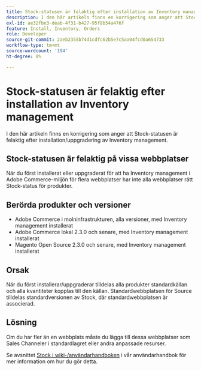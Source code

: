 ```yaml
---
title: Stock-statusen är felaktig efter installation av Inventory management
description: I den här artikeln finns en korrigering som anger att Stock-statusen är felaktig efter installation/uppgradering av Inventory management.
exl-id: ae32fbe3-deab-4f31-b427-95f8b54a476f
feature: Install, Inventory, Orders
role: Developer
source-git-commit: 2aeb2355b74d1cdfc62b5e7c5aa04fcd0a654733
workflow-type: tm+mt
source-wordcount: '194'
ht-degree: 0%

---
```


# Stock-statusen är felaktig efter installation av Inventory management

I den här artikeln finns en korrigering som anger att Stock-statusen är felaktig efter installation/uppgradering av Inventory management.

## Stock-statusen är felaktig på vissa webbplatser

När du först installerat eller uppgraderat för att ha Inventory management i Adobe Commerce-miljön för flera webbplatser har inte alla webbplatser rätt Stock-status för produkter.

## Berörda produkter och versioner

* Adobe Commerce i molninfrastrukturen, alla versioner, med Inventory management installerat
* Adobe Commerce lokal 2.3.0 och senare, med Inventory management installerat
* Magento Open Source 2.3.0 och senare, med Inventory management installerat

## Orsak

När du först installerar/uppgraderar tilldelas alla produkter standardkällan och alla kvantiteter kopplas till den källan. Standardwebbplatsen för Source tilldelas standardversionen av Stock, där standardwebbplatsen är associerad.

## Lösning

Om du har fler än en webbplats måste du lägga till dessa webbplatser som Sales Channeler i standardlagret eller andra anpassade resurser.

Se avsnittet [Stock i wiki-/användarhandboken](https://experienceleague.adobe.com/en/docs/commerce-admin/inventory/stocks/stocks-manage) i vår användarhandbok för mer information om hur du gör detta.
